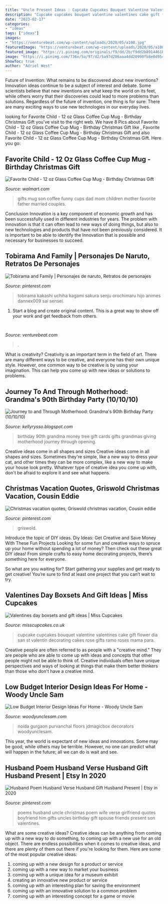 ```yaml
---
title: "Uncle Present Ideas : Cupcake Cupcakes Bouquet Valentine Valentines Cake Gift Flower Dia San St Valentin Decorating Cakes Rose Gifts Ramo Roses Mama Para"
description: "Cupcake cupcakes bouquet valentine valentines cake gift flower dia san st valentin decorating cakes rose gifts ramo roses mama para"
date: "2023-02-17"
categories:
- "ideas"
tags: ["ideas"]
images:
- "https://venturebeat.com/wp-content/uploads/2020/05/a100.jpg"
featuredImage: "https://venturebeat.com/wp-content/uploads/2020/05/a100.jpg"
featured_image: "https://i.pinimg.com/originals/f9/dd/2b/f9dd2b8914461b5c69326108f796f78d.jpg"
image: "https://i.pinimg.com/736x/5a/97/d2/5a97d286aaa4dd20990fb8e0d9542529.jpg"
ShowToc: true
author: "Adriel West"
---
```



Future of Invention: What remains to be discovered about new inventions?
Innovation ideas continue to be a subject of interest and debate. Some scientists believe that new inventions are what keep the world on its feet, while others worry that their discoveries could lead to more problems than solutions. Regardless of the future of invention, one thing is for sure: There are many exciting ways to use new technologies in our everyday lives.

	

		
looking for Favorite Child - 12 oz Glass Coffee Cup Mug - Birthday Christmas Gift you've visit to the right web. We have 8 Pics about Favorite Child - 12 oz Glass Coffee Cup Mug - Birthday Christmas Gift like , Favorite Child - 12 oz Glass Coffee Cup Mug - Birthday Christmas Gift and also Favorite Child - 12 oz Glass Coffee Cup Mug - Birthday Christmas Gift. Here you go:
		
    
## Favorite Child - 12 Oz Glass Coffee Cup Mug - Birthday Christmas Gift

<img loading=lazy src="https://i5.walmartimages.com/asr/c074c613-79fd-4227-94c6-88c412850127.1760aef65f88707fe50f35a16bb6f625.jpeg" onerror="this.onerror=null;this.src='https://tse2.mm.bing.net/th?id=OIP.JBhbVRjHCPlcaSPtcvGBhAHaHa&amp;pid=15.1';" alt="Favorite Child - 12 oz Glass Coffee Cup Mug - Birthday Christmas Gift">

_Source: walmart.com_

>gifts mug son coffee funny cups dad mom children mother favorite father married couples. 

	

Conclusion
Innovation is a key component of economic growth and has been successfully used in different industries for years. The problem with innovation is that it can often lead to new ways of doing things, but also to new technologies and products that have not been previously considered. It is important to be able to identify the Innovation that is possible and necessary for businesses to succeed.

    
## Tobirama And Family | Personajes De Naruto, Retratos De Personajes

<img loading=lazy src="https://i.pinimg.com/originals/f9/dd/2b/f9dd2b8914461b5c69326108f796f78d.jpg" onerror="this.onerror=null;this.src='https://tse1.mm.bing.net/th?id=OIP.Ou8H3cxQrWDFI-FQ1Tq3aAHaKL&amp;pid=15.1';" alt="Tobirama and Family | Personajes de naruto, Retratos de personajes">

_Source: pinterest.com_

>tobirama kakashi uchiha kagami sakura senju orochimaru hijo animes dannex009 sai sensei. 

	

1. Start a blog and create original content. This is a great way to show off your work and get feedback from others.

    
## 

<img loading=lazy src="https://venturebeat.com/wp-content/uploads/2020/05/a100.jpg" onerror="this.onerror=null;this.src='https://tse1.mm.bing.net/th?id=OIP.yHL0eRs96Bh5NopbBzBT_gHaEQ&amp;pid=15.1';" alt="">

_Source: venturebeat.com_

>. 

	

What is creativity?
Creativity is an important term in the field of art. There are many different ways to be creative, and everyone has their own unique style. However, one common way to be creative is by using your imagination. This can help you come up with new ideas or solutions to problems.

    
## Journey To And Through Motherhood: Grandma&#039;s 90th Birthday Party (10/10/10)

<img loading=lazy src="http://1.bp.blogspot.com/_AFfZGV5SNP8/TPR_jrro8oI/AAAAAAAAHv8/Rz2SsH8soj8/s1600/84-66.JPG" onerror="this.onerror=null;this.src='https://tse2.mm.bing.net/th?id=OIP.lmdGPA39MTt4CmN5Oo3YkAHaFj&amp;pid=15.1';" alt="Journey to and Through Motherhood: Grandma&#039;s 90th Birthday Party (10/10/10)">

_Source: kellyrysso.blogspot.com_

>birthday 90th grandma money tree gift cards gifts grandmas giving motherhood journey through opening. 

	

Creative ideas come in all shapes and sizes
Creative ideas come in all shapes and sizes. Sometimes they're simple, like a new way to dress your cat, and other times they can be more complex, like a new way to make your house look pretty. Whatever type of creative idea you come up with, don't be afraid to explore it and see what happens.

    
## Christmas Vacation Quotes, Griswold Christmas Vacation, Cousin Eddie

<img loading=lazy src="https://i.pinimg.com/736x/10/ed/86/10ed86a29f395f053012b0b6c38d4a09.jpg" onerror="this.onerror=null;this.src='https://tse3.mm.bing.net/th?id=OIP.bofoSk66B3qs3XuCURDDKQHaFk&amp;pid=15.1';" alt="Christmas vacation quotes, Griswold christmas vacation, Cousin eddie">

_Source: pinterest.com_

>griswold. 

	

Introduce the topic of DIY ideas.
Diy Ideas: Get Creative and Save Money With These Fun Projects
Looking for some fun and creative ways to spruce up your home without spending a lot of money? Then check out these great DIY ideas! From simple crafts to easy home decorating projects, there’s something here for everyone.

So what are you waiting for? Start gathering your supplies and get ready to get creative! You’re sure to find at least one project that you can’t wait to try.

    
## Valentines Day Boxsets And Gift Ideas | Miss Cupcakes

<img loading=lazy src="http://www.misscupcakes.co.uk/wp-content/uploads/2014/01/DSC_0831.jpg" onerror="this.onerror=null;this.src='https://tse3.mm.bing.net/th?id=OIP.Ert5I2cFCeXz74T-nsgvaAHaKC&amp;pid=15.1';" alt="Valentines day boxsets and gift ideas | Miss Cupcakes">

_Source: misscupcakes.co.uk_

>cupcake cupcakes bouquet valentine valentines cake gift flower dia san st valentin decorating cakes rose gifts ramo roses mama para. 

	

Creative people are often referred to as people with a "creative mind." They are people who are able to come up with ideas and concepts that other people might not be able to think of. Creative individuals often have unique perspectives and ways of looking at things that make them better thinkers than those who don't have a creative mind.

    
## Low Budget Interior Design Ideas For Home - Woody Uncle Sam

<img loading=lazy src="http://www.woodyunclesam.com/wp-content/uploads/2020/10/Interior-designer-in-Pune.jpg" onerror="this.onerror=null;this.src='https://tse4.mm.bing.net/th?id=OIP.OLJRX8ZqumWbAgyh6EjxCQHaES&amp;pid=15.1';" alt="Low Budget Interior Design Ideas For Home - Woody Uncle Sam">

_Source: woodyunclesam.com_

>noida gurgaon purvanchal floors jdmagicbox decorators woodyunclesam. 

	

This year, the world is expectant of new ideas and innovations. Some may be good, while others may be terrible. However, no one can predict what will happen in the future; all we can do is wait and see.

    
## Husband Poem Husband Verse Husband Gift Husband Present | Etsy In 2020

<img loading=lazy src="https://i.pinimg.com/736x/5a/97/d2/5a97d286aaa4dd20990fb8e0d9542529.jpg" onerror="this.onerror=null;this.src='https://tse3.mm.bing.net/th?id=OIP.40OZHr2ihg1KZK7P1bkhTgHaJ3&amp;pid=15.1';" alt="Husband Poem Husband Verse Husband Gift Husband Present | Etsy in 2020">

_Source: pinterest.com_

>poems husband uncle christmas poem wife verse girlfriend quotes boyfriend him gifts uncles birthday gift spouse friends present son valentines. 

	

What are some creative ideas?
Creative ideas can be anything from coming up with a new way to do something, to coming up with a new use for an old object. There are endless possibilities when it comes to creative ideas, and there are plenty of them out there if you're looking for them. Here are some of the most popular creative ideas: 
1. coming up with a new design for a product or service 
2. coming up with a new way to market your business 
3. coming up with a unique idea for a museum exhibit 
4. creating an innovative new product or service 
5. coming up with an interesting plan for saving the environment 
6. coming up with an innovative solution to a common problem 
7. coming up with an interesting concept for a game or movie 

